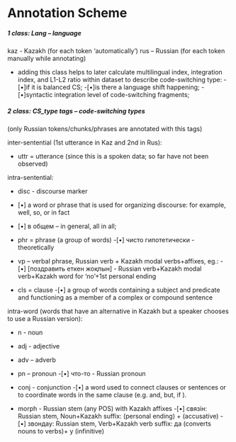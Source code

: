# Annotation Scheme 

##### 1 class: Lang – language

kaz  - Kazakh (for each token ‘automatically’)
rus – Russian (for each token manually while annotating)

- adding this class helps to later calculate multilingual index, integration index, and L1-L2 ratio within dataset to describe code-switching type: 
-[•]if it is balanced CS; 
-[•]is there a language shift happening; 
-[•]syntactic integration level of code-switching fragments;


##### 2 class: CS_type tags – code-switching types 
(only Russian tokens/chunks/phrases are annotated with this tags)

inter-sentential (1st utterance in Kaz and 2nd in Rus):

- uttr = utterance (since this is a spoken data; so far have not been observed)

intra-sentential:

- disc -  discourse marker
- [•] a word or phrase that is used for organizing discourse: for example, well, so, or in fact
- [•] в общем – in general, all in all;

- phr = phrase (a group of words)
-[•] чисто гипотетически - theoretically  

- vp – verbal phrase, Russian verb + Kazakh modal verbs+affixes, eg.:
-[•] [поздравить еткен жоқпын] - Russian verb+Kazakh modal verb+Kazakh word for ‘no’+1st personal ending


- cls = clause 
-[•] a group of words containing a subject and predicate and functioning as a member of a complex or compound sentence

intra-word
(words that have an alternative in Kazakh but a speaker chooses to use a Russian version):

- n -  noun 
- adj -  adjective 
- adv – adverb
- pn – pronoun 
-[•] что-то - Russian pronoun

- conj -  conjunction 
-[•] a word used to connect clauses or sentences or to coordinate words in the same clause (e.g. and, but, if ).

- morph - Russian stem (any POS) with Kazakh affixes
-[•] cвязін: Russian stem, Noun+Kazakh suffix: (personal ending) + (accusative)
-[•] звондау: Russian stem, Verb+Kazakh verb suffix: да (converts nouns to verbs)+ у (infinitive)
	



